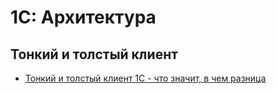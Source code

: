 # 1С: Архитектура

## Тонкий и толстый клиент

- [Тонкий и толстый клиент 1С - что значит, в чем разница](https://integrus.ru/blog/tonkij-tolstyj-klient-1c.html)